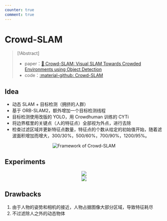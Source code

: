 ```yaml
---
counter: true
comment: true
---
```


# Crowd-SLAM

> [!Abstract]
> - paper：[:book: Crowd-SLAM: Visual SLAM Towards Crowded Environments using Object Detection](https://link.springer.com/article/10.1007/s10846-021-01414-1)
> - code：[:material-github: Crowd-SLAM](https://github.com/virgolinosoares/Crowd-SLAM)

## Idea

- 动态 SLAM + 目标检测（拥挤的人群）
- 基于 ORB-SLAM2，额外增加一个目标检测线程
- 目标检测使用改版的 YOLO，用 Crowdhuman 训练的 CYTi
- 将边界框里的关键点（人的特征点）全部视为外点，进行去除
- 检查过滤区域并更新特征点数量，特征点的个数从给定的初始值开始，随着滤波面积增加而增大，300/30%，500/60%，700/90%，1200/95%。

<center><img src="https://cdn.jujimeizuo.cn/note/cv/slam/Crowd-SLAM.jpg" alt="Framework of Crowd-SLAM"></center>


## Experiments

<center><img src="https://cdn.jujimeizuo.cn/note/cv/slam/Crowd-SLAM-2.jpeg"></center>

<center><img src="https://cdn.jujimeizuo.cn/note/cv/slam/Crowd-SLAM-3.jpeg"></center>


## Drawbacks

1. 由于人物的姿势和相机的接近，人物占据图像大部分区域，导致特征耗尽
2. 不过滤除人之外的动态物体
